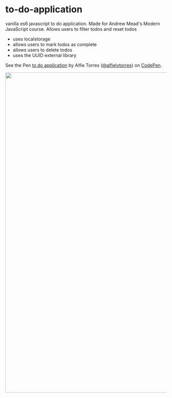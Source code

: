 # to-do-application
vanilla es6 javascript to do application. Made for Andrew Mead's Modern JavaScript course. Allows users to filter todos and reset todos
- uses localstorage
- allows users to mark todos as complete 
- allows users to delete todos
- uses the UUID external library

See the Pen <a href='https://codepen.io/alfielytorres/full/zYrLxBp'>to do application</a> by Alfie Torres (<a href='https://codepen.io/alfielytorres'>@alfielytorres</a>) on <a href='https://codepen.io'>CodePen</a>.

<img src="https://i.imgur.com/OJllVWa.gif" width="1000"/>
